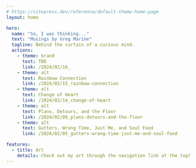 ```yaml
---
# https://vitepress.dev/reference/default-theme-home-page
layout: home

hero:
  name: "So, I was thinking..."
  text: "Musings by Greg Marine"
  tagline: Behind the curtain of a curious mind.
  actions:
    - theme: brand
      text: TBD
      link: /2024/02/16_
    - theme: alt
      text: Rainbow Connection
      link: /2024/02/15_rainbow-connection
    - theme: alt
      text: Change of Heart
      link: /2024/02/14_change-of-heart
    - theme: alt
      text: Plans, Detours, and the Floor
      link: /2024/02/09_plans-detours-and-the-floor
    - theme: alt
      text: Gutters, Wrong Time, Just Me, and Soul Food
      link: /2024/02/05_gutters-wrong-time-just-me-and-soul-food

features:
  - title: Art
    details: Check out my art through the navigation link at the top!
---
```



